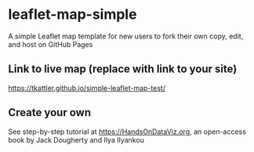 # leaflet-map-simple
A simple Leaflet map template for new users to fork their own copy, edit, and host on GitHub Pages

## Link to live map (replace with link to your site)
https://tkattler.github.io/simple-leaflet-map-test/

## Create your own
See step-by-step tutorial at https://HandsOnDataViz.org, an open-access book by Jack Dougherty and Ilya Ilyankou
